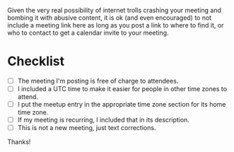 Given the very real possibility of internet trolls crashing your meeting and bombing it with abusive content, it is ok (and even encouraged) to not include a meeting link here as long as you post a link to where to find it, or who to contact to get a calendar invite to your meeting.

# Checklist

- [ ] The meeting I'm posting is free of charge to attendees.
- [ ] I included a UTC time to make it easier for people in other time zones to attend.
- [ ] I put the meetup entry in the appropriate time zone section for its home time zone.
- [ ] If my meeting is recurring, I included that in its description.
- [ ] This is not a new meeting, just text corrections.

Thanks!
